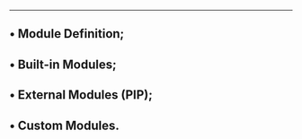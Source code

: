 ------------------------------------------------
• Module Definition;
------------------------------------------------
• Built-in Modules;
------------------------------------------------
• External Modules (PIP);
------------------------------------------------
• Custom Modules.
------------------------------------------------
